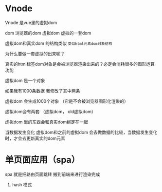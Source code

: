# Vnode 

Vnode 是vue里的虚拟dom

dom 浏览器的dom
虚拟dom 虚拟的一套dom

虚拟dom和真实dom 的结构类似 `类似html元素dom对象结构`

为什么要做一套虚拟的出来呢？

真实的html标签dom对象是会被浏览器渲染出来的？必定会消耗很多的图形运算功能

虚拟dom 是一个对象

如果我有1000条数据
我修改了其中两条

虚拟dom 会生成1000个对象 （它是不会被浏览器图形化渲染的）

虚拟dom会有两套 （虚拟dom， old虚拟dom）

虚拟dom 里的东西会和真实dom绑定在一起

当数据发生变化 虚拟dom和之前的虚拟dom 会去做数据的比较，当数据发生变化时，才会去更新真实的dom元素




<!-- 如果我写在的组件里 循环了1000条数据，如果我更改1000里面的2条数据
浏览器会重新再渲染1000次 -->


# 单页面应用（spa）

spa 就是把路由页面跳转 搬到前端来进行渲染完成

1. hash 模式